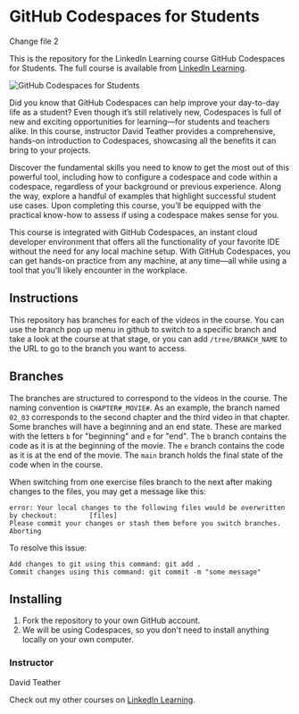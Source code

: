 # GitHub Codespaces for Students

Change file 2

This is the repository for the LinkedIn Learning course GitHub Codespaces for Students. The full course is available from [LinkedIn Learning][lil-course-url].

![GitHub Codespaces for Students][lil-thumbnail-url] 

Did you know that GitHub Codespaces can help improve your day-to-day life as a student? Even though it’s still relatively new, Codespaces is full of new and exciting opportunities for learning—for students and teachers alike. In this course, instructor David Teather provides a comprehensive, hands-on introduction to Codespaces, showcasing all the benefits it can bring to your projects.

Discover the fundamental skills you need to know to get the most out of this powerful tool, including how to configure a codespace and code within a codespace, regardless of your background or previous experience. Along the way, explore a handful of examples that highlight successful student use cases. Upon completing this course, you’ll be equipped with the practical know-how to assess if using a codespace makes sense for you.

This course is integrated with GitHub Codespaces, an instant cloud developer environment that offers all the functionality of your favorite IDE without the need for any local machine setup. With GitHub Codespaces, you can get hands-on practice from any machine, at any time—all while using a tool that you’ll likely encounter in the workplace.



## Instructions
This repository has branches for each of the videos in the course. You can use the branch pop up menu in github to switch to a specific branch and take a look at the course at that stage, or you can add `/tree/BRANCH_NAME` to the URL to go to the branch you want to access.

## Branches
The branches are structured to correspond to the videos in the course. The naming convention is `CHAPTER#_MOVIE#`. As an example, the branch named `02_03` corresponds to the second chapter and the third video in that chapter. 
Some branches will have a beginning and an end state. These are marked with the letters `b` for "beginning" and `e` for "end". The `b` branch contains the code as it is at the beginning of the movie. The `e` branch contains the code as it is at the end of the movie. The `main` branch holds the final state of the code when in the course.

When switching from one exercise files branch to the next after making changes to the files, you may get a message like this:

    error: Your local changes to the following files would be overwritten by checkout:        [files]
    Please commit your changes or stash them before you switch branches.
    Aborting

To resolve this issue:
	
    Add changes to git using this command: git add .
	Commit changes using this command: git commit -m "some message"

## Installing
1. Fork the repository to your own GitHub account.
2. We will be using Codespaces, so you don't need to install anything locally on your own computer.


### Instructor

David Teather 
                            


                            

Check out my other courses on [LinkedIn Learning](https://www.linkedin.com/learning/instructors/david-teather).

[lil-course-url]: https://www.linkedin.com/learning/github-codespaces-for-students?dApp=59033956&leis=LAA
[lil-thumbnail-url]: https://media.licdn.com/dms/image/D560DAQF9CShQ-6q-XQ/learning-public-crop_288_512/0/1684948662603?e=2147483647&v=beta&t=lpjHwnK4H9Tdn-pwbxBjZZVREBfAM_ubBnRiyi654Kw



